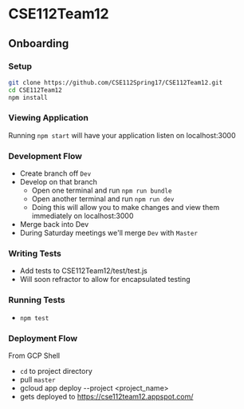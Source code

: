 # CSE112Team12

## Onboarding
### Setup
```bash
git clone https://github.com/CSE112Spring17/CSE112Team12.git
cd CSE112Team12
npm install
```
### Viewing Application
Running `npm start` will have your application listen on localhost:3000

### Development Flow
* Create branch off `Dev`
* Develop on that branch
	* Open one terminal and run `npm run bundle`
	* Open another terminal and run `npm run dev`
	* Doing this will allow you to make changes and view them immediately on localhost:3000
* Merge back into Dev
* During Saturday meetings we'll merge `Dev` with `Master`

### Writing Tests
* Add tests to CSE112Team12/test/test.js
* Will soon refractor to allow for encapsulated testing

### Running Tests
* `npm test`

### Deployment Flow
From GCP Shell

- `cd` to project directory
- pull `master`
- gcloud app deploy --project <project_name>
- gets deployed to https://cse112team12.appspot.com/
